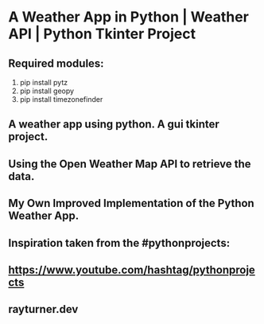 # A Weather App in Python | Weather API | Python Tkinter Project

## Required modules:
1. pip install pytz 
2. pip install geopy
3. pip install timezonefinder


## A weather app using python. A gui tkinter project.

## Using the Open Weather Map API to retrieve the data. 
## My Own Improved Implementation of the Python Weather App.

## Inspiration taken from the #pythonprojects:
## https://www.youtube.com/hashtag/pythonprojects

## rayturner.dev